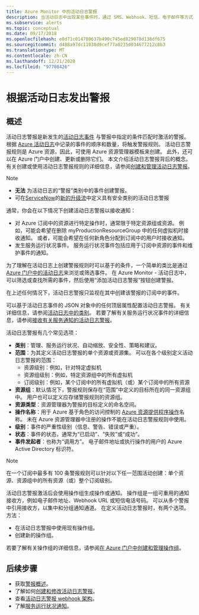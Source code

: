 ```yaml
---
title: Azure Monitor 中的活动日志警报
description: 当活动日志中出现某些事件时，通过 SMS、Webhook、短信、电子邮件等方式进行通知。
ms.subservice: alerts
ms.topic: conceptual
ms.date: 09/17/2018
ms.openlocfilehash: e0d71c014780637b490c745ed829078d138df675
ms.sourcegitcommit: d488a97dc11038d9cef77a0235d034677212c8b3
ms.translationtype: MT
ms.contentlocale: zh-CN
ms.lasthandoff: 12/21/2020
ms.locfileid: "97708426"
---
```

# <a name="alerts-on-activity-log"></a>根据活动日志发出警报

## <a name="overview"></a>概述

活动日志警报是新发生的[活动日志事件](activity-log-schema.md) 与警报中指定的条件匹配时激活的警报。 根据 [Azure 活动日志](platform-logs-overview.md)中记录的事件的顺序和数量，将触发警报规则。 活动日志警报规则是 Azure 资源，因此，可使用 Azure 资源管理器模板来创建。 此外，还可以在 Azure 门户中创建、更新或删除它们。 本文介绍活动日志警报背后的概念。 有关创建或使用活动日志警报规则的详细信息，请参阅[创建和管理活动日志警报](alerts-activity-log.md)。

> [!NOTE]
> * **无法** 为活动日志的“警报”类别中的事件创建警报。
> * 可在[ServiceNow](https://docs.microsoft.com/azure/security-center/export-to-siem)的[新的升级流](https://docs.microsoft.com/azure/security-center/continuous-export?tabs=azure-portal)中定义具有安全类别的活动日志警报

通常，你会在以下情况下创建活动日志警报以接收通知：

* 对 Azure 订阅中的资源进行特定操作时，通常限于特定资源组或资源。 例如，可能会希望在删除 myProductionResourceGroup 中的任何虚拟机时接收通知。 或者，可能会希望在任何新角色分配到订阅中的用户时接收通知。
* 发生服务运行状况事件。 服务运行状况事件包括应用于订阅中资源的事件和维护事件的通知。

为了理解在活动日志上创建警报规则时可以基于的条件，一个简单的类比是通过 [Azure 门户中的活动日志](./activity-log.md#view-the-activity-log)来浏览或筛选事件。 在 Azure Monitor - 活动日志中，可以筛选或查找所需的事件，然后使用“添加活动日志警报”按钮创建警报。

在上述任何情况下，活动日志警报只监视在其中创建该警报的订阅中的事件。

可以基于活动日志事件的 JSON 对象中的任何顶层属性配置活动日志警报。 有关详细信息，请参阅[活动日志中的类别](./activity-log.md#view-the-activity-log)。 若要了解有关服务运行状况事件的详细信息，请参阅[接收有关服务通知的活动日志警报](../../service-health/alerts-activity-log-service-notifications-portal.md)。 

活动日志警报有几个常见选项：

- **类别**：管理、服务运行状况、自动缩放、安全性、策略和建议。 
- **范围**：为其定义活动日志警报的单个资源或资源集。 可以在各个级别定义活动日志警报的范围：
    - 资源级别：例如，针对特定虚拟机
    - 资源组级别：例如，特定资源组中的所有虚拟机
    - 订阅级别：例如，某个订阅中的所有虚拟机（或）某个订阅中的所有资源
- **资源组**：默认情况下，警报规则保存在“范围”中定义的目标所在的同一资源组中。 用户也可以定义应存储警报规则的资源组。
- **资源类型**：资源管理器为警报的目标定义的命名空间。
- **操作名称**：用于 Azure 基于角色的访问控制的 [Azure 资源提供程序操作](../../role-based-access-control/resource-provider-operations.md)名称。 未在 Azure 资源管理器中注册的操作不能在活动日志警报规则中使用。
- **级别**：事件的严重性级别（信息、警告、错误或严重）。
- **状态**：事件的状态，通常为“已启动”、“失败”或“成功”。
- **事件发起者**：也称为“调用方”。 电子邮件地址或执行操作的用户的 Azure Active Directory 标识符。

> [!NOTE]
> 在一个订阅中最多有 100 条警报规则可以针对以下任一范围活动创建：单个资源、资源组中的所有资源（或）整个订阅级别。

活动日志警报激活后会使用操作组生成操作或通知。 操作组是一组可重用的通知接收方，例如电子邮件地址、Webhook URL 或短信电话号码。 可以从多个警报中引用接收方，以集中和分组通知通道。 在定义活动日志警报时，有两个选项。 方法：

* 在活动日志警报中使用现有操作组。
* 创建新的操作组。

若要了解有关操作组的详细信息，请参阅[在 Azure 门户中创建和管理操作组](action-groups.md)。


## <a name="next-steps"></a>后续步骤

- 获取[警报概述](alerts-overview.md)。
- 了解如何[创建和修改活动日志警报](alerts-activity-log.md)。
- 查看[活动日志警报 webhook 架构](activity-log-alerts-webhook.md)。
- 了解[服务运行状况通知](../../service-health/service-notifications.md)。
